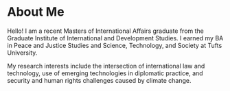 # About Me

Hello! I am a recent Masters of International Affairs graduate from the Graduate Institute of International and Development Studies. I earned my BA in Peace and Justice Studies and Science, Technology, and Society at Tufts University. 

My research interests include the intersection of international law and technology, use of emerging technologies in diplomatic practice, and security and human rights challenges caused by climate change.

